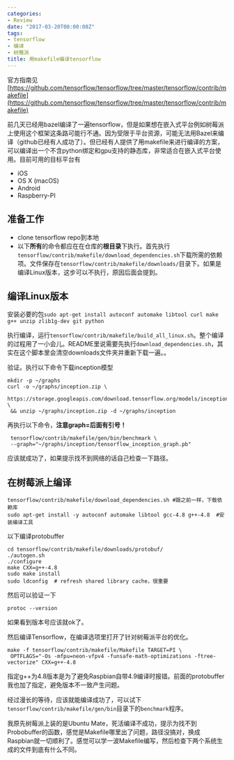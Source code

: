 ```yaml
---
categories:
- Review
date: "2017-03-20T00:00:00Z"
tags:
- tensorflow
- 编译
- 树莓派
title: 用makefile编译tensorflow
---
```

官方指南见
[https://github.com/tensorflow/tensorflow/tree/master/tensorflow/contrib/makefile](https://github.com/tensorflow/tensorflow/tree/master/tensorflow/contrib/makefile)

前几天已经用bazel编译了一遍tensorflow，但是如果想在嵌入式平台例如树莓派上使用这个框架这条路可能行不通。因为受限于平台资源，可能无法用Bazel来编译（github已经有人成功了）。但已经有人提供了用makefile来进行编译的方案，可以编译出一个不含python绑定和gpu支持的静态库，非常适合在嵌入式平台使用。目前可用的目标平台有

- iOS
- OS X (macOS)
- Android
- Raspberry-PI

## 准备工作

- clone tensorflow repo到本地
- 以下**所有**的命令都应在在仓库的**根目录**下执行。首先执行`tensorflow/contrib/makefile/download_dependencies.sh`下载所需的依赖项。文件保存在`tensorflow/contrib/makefile/downloads/`目录下。如果是编译Linux版本，这步可以不执行，原因后面会提到。

## 编译Linux版本
安装必要的包`sudo apt-get install autoconf automake libtool curl make g++ unzip zlib1g-dev git python`

执行编译，运行`tensorflow/contrib/makefile/build_all_linux.sh`。整个编译的过程用了一小会儿。README里说需要先执行`download_dependencies.sh`，其实在这个脚本里会清空downloads文件夹并重新下载一遍。。

验证。执行以下命令下载inception模型

```
mkdir -p ~/graphs
curl -o ~/graphs/inception.zip \
 https://storage.googleapis.com/download.tensorflow.org/models/inception5h.zip \
 && unzip ~/graphs/inception.zip -d ~/graphs/inception
```

再执行以下命令，**注意graph=后面有引号！**

```
 tensorflow/contrib/makefile/gen/bin/benchmark \
 --graph="~/graphs/inception/tensorflow_inception_graph.pb"
```

应该就成功了，如果提示找不到网络的话自己检查一下路径。

## 在树莓派上编译

```
tensorflow/contrib/makefile/download_dependencies.sh #跟之前一样，下载依赖库
sudo apt-get install -y autoconf automake libtool gcc-4.8 g++-4.8  #安装编译工具
```

以下编译protobuffer
```
cd tensorflow/contrib/makefile/downloads/protobuf/
./autogen.sh
./configure
make CXX=g++-4.8
sudo make install
sudo ldconfig  # refresh shared library cache，很重要
```

然后可以验证一下
```
protoc --version
```
如果看到版本号应该就ok了。

然后编译Tensorflow，在编译选项里打开了针对树莓派平台的优化。
```
make -f tensorflow/contrib/makefile/Makefile TARGET=PI \
 OPTFLAGS="-Os -mfpu=neon-vfpv4 -funsafe-math-optimizations -ftree-vectorize" CXX=g++-4.8
```
指定g++为4.8版本是为了避免Raspbian自带4.9编译时报错。前面的protobuffer我也加了指定，避免版本不一致产生问题。

经过漫长的等待，应该就能编译成功了，可以试下``tensorflow/contrib/makefile/gen/bin``目录下的``benchmark``程序。

我原先树莓派上装的是Ubuntu Mate，死活编译不成功，提示为找不到Probobuffer的函数，感觉是Makefile哪里出了问题，路径没搞对，换成Raspbian就一切顺利了。感觉可以学一波Makefile编写，然后检查下两个系统生成的文件到底有什么不同。
